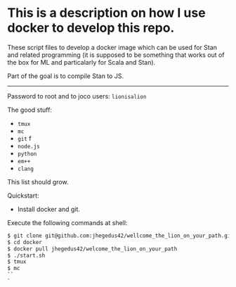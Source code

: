 
# This is a description on how I use docker to develop this repo.

These script files to develop a docker image which can be used for
Stan and related programming (it is supposed to be something that 
works out of the box for ML and particalarly for Scala and Stan).

Part of the goal is to compile Stan to JS.

----

Password to root and to joco users: `lionisalion`

The good stuff:

 - `tmux` 
 - `mc` 
 - `git` f
 - `node.js` 
 - `python`
 - `em++` 
 - `clang` 

This list should grow.

Quickstart:

- Install docker and git.

Execute the following commands at shell:

```bash
$ git clone git@github.com:jhegedus42/wellcome_the_lion_on_your_path.git
$ cd docker
$ docker pull jhegedus42/welcome_the_lion_on_your_path
$ ./start.sh
$ tmux
$ mc
``
`
